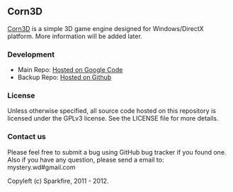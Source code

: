 Corn3D
------

[Corn3D](http://code.google.com/p/corn3d/) is a simple 3D game engine
designed for Windows/DirectX platform. More information will be added later.

### Development

*	Main Repo: [Hosted on Google Code](http://code.google.com/p/corn3d/)
*	Backup Repo: [Hosted on Github](https://github.com/skies457/Corn3D)

### License

Unless otherwise specified, all source code hosted on this repository is licensed under the GPLv3 license. See the LICENSE file for more details.

### Contact us

Please feel free to submit a bug using GitHub bug tracker if you found one.
Also if you have any question, please send a email to: mystery.wd#gmail.com

Copyleft (c) Sparkfire, 2011 - 2012.
